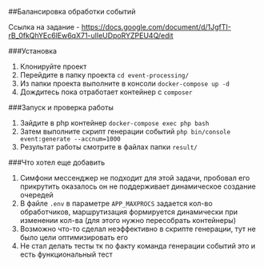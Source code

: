 ##Балансировка обработки событий

Ссылка на задание - https://docs.google.com/document/d/1JgfTI-rB_0fkQhYEc6lEw6qX71-ulIeUDpoRYZPEU4Q/edit

###Установка

1. Клонируйте проект
2. Перейдите в папку проекта ```cd event-processing/```
3. Из папки проекта выполните в консоли ```docker-compose up -d```
4. Дождитесь пока отработает контейнер с ```composer```

###Запуск и проверка работы

1. Зайдите в php контейнер ```docker-compose exec php bash```
2. Затем выполните скрипт генерации событий ```php bin/console event:generate --accnum=1000```
3. Результат работы смотрите в файлах папки ```result/```

###Что хотел еще добавить

1. Симфони мессенджер не подходит для этой задачи, пробовал его прикрутить оказалось он не поддерживает динамическое создание очередей
2. В файле ```.env``` в параметре ```APP_MAXPROCS``` задается кол-во обработчиков, маршрутизация формируется динамически при изменении кол-ва (для этого нужно пересобрать контейнеры)
3. Возможно что-то сделал неэффективно в скрипте генерации, тут не было цели оптимизировать его
4. Не стал делать тесты тк по факту команда генерации событий это и есть функциональный тест